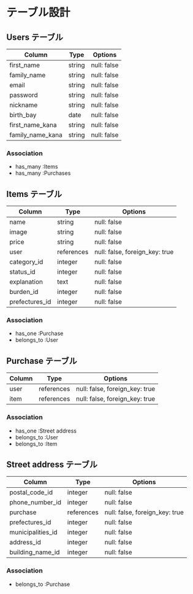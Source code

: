 # テーブル設計

## Users テーブル

| Column               | Type   | Options     |
| --------             | ------ | ----------- |
| first_name           | string | null: false |
| family_name          | string | null: false |
| email                | string | null: false |
| password             | string | null: false |
| nickname             | string | null: false |
| birth_bay            | date   | null: false |
| first_name_kana      | string | null: false |
| family_name_kana     | string | null: false |

### Association

- has_many   :Items
- has_many   :Purchases

## Items テーブル

| Column         | Type       | Options                         |
| --------       | ------     | -----------                     |
| name           | string     | null: false                     |
| image          | string     | null: false                     |
| price          | string     | null: false                     |
| user           | references | null: false, foreign_key: true  |
| category_id    | integer    | null: false                     |
| status_id      | integer    | null: false                     |
| explanation    | text       | null: false                     |
| burden_id      | integer    | null: false                     |
| prefectures_id | integer    | null: false                     |

### Association

- has_one    :Purchase
- belongs_to :User

## Purchase テーブル

| Column               | Type       | Options                        |
| --------             | ------     | -----------                    |
| user                 | references | null: false, foreign_key: true |
| item                 | references | null: false, foreign_key: true |

### Association

- has_one    :Street address
- belongs_to :User
- belongs_to :Item

## Street address テーブル

| Column             | Type       | Options                        |
| --------           | ------     | -----------                    |
| postal_code_id     | integer    | null: false                    |
| phone_number_id    | integer    | null: false                    |
| purchase           | references | null: false, foreign_key: true |
| prefectures_id     | integer    | null: false                    |
| municipalities_id  | integer    | null: false                    |
| address_id         | integer    | null: false                    |
| building_name_id   | integer    | null: false                    |

### Association

- belongs_to :Purchase